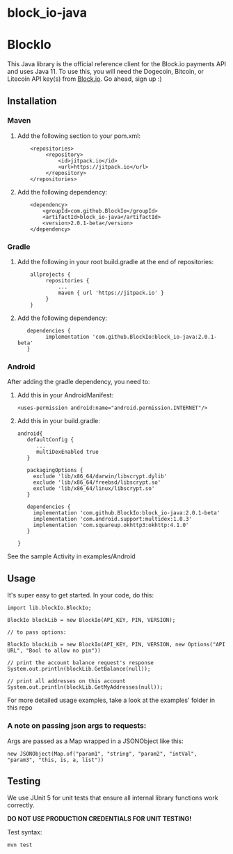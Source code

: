 # block_io-java
# BlockIo

This Java library is the official reference client for the Block.io payments API and uses Java 11. To use this, you will need the Dogecoin, Bitcoin, or Litecoin API key(s) from <a href="https://block.io" target="_blank">Block.io</a>. Go ahead, sign up :)

## Installation

### Maven
1. Add the following section to your pom.xml:
   ```
       <repositories>
            <repository>
                <id>jitpack.io</id>
                <url>https://jitpack.io</url>
            </repository>
       </repositories>
    ```
2. Add the following dependency:

    ```
        <dependency>
            <groupId>com.github.BlockIo</groupId>
            <artifactId>block_io-java</artifactId>
            <version>2.0.1-beta</version>
        </dependency>
    ```
### Gradle
1. Add the following in your root build.gradle at the end of repositories:
   ```
       allprojects {
            repositories {
                ...
                maven { url 'https://jitpack.io' }
            }
       }
    ```
2. Add the following dependency:
   ```
      dependencies {
		    implementation 'com.github.BlockIo:block_io-java:2.0.1-beta'
	  }
   ```
### Android
After adding the gradle dependency, you need to:
1. Add this in your AndroidManifest:
   
   `<uses-permission android:name="android.permission.INTERNET"/>`
   

2. Add this in your build.gradle:

   ```
   android{
      defaultConfig {
         ...
         multiDexEnabled true
      }
   
      packagingOptions {
        exclude 'lib/x86_64/darwin/libscrypt.dylib'
        exclude 'lib/x86_64/freebsd/libscrypt.so'
        exclude 'lib/x86_64/linux/libscrypt.so'
      }
   
      dependencies {
        implementation 'com.github.BlockIo:block_io-java:2.0.1-beta'
        implementation 'com.android.support:multidex:1.0.3'
        implementation 'com.squareup.okhttp3:okhttp:4.1.0'
	  }
   
   } 
   ```
   
See the sample Activity in examples/Android

## Usage

It's super easy to get started. In your code, do this:

    import lib.blockIo.BlockIo;

    BlockIo blockLib = new BlockIo(API_KEY, PIN, VERSION);

    // to pass options:

    BlockIo blockLib = new BlockIo(API_KEY, PIN, VERSION, new Options("API URL", "Bool to allow no pin"))

    // print the account balance request's response
    System.out.println(blockLib.GetBalance(null));

    // print all addresses on this account
    System.out.println(blockLib.GetMyAddresses(null));

For more detailed usage examples, take a look at the examples' folder in this repo

### A note on passing json args to requests:

Args are passed as a Map wrapped in a JSONObject like this: 

    new JSONObject(Map.of("param1", "string", "param2", "intVal", "param3", "this, is, a, list"))

## Testing

We use JUnit 5 for unit tests that ensure all internal library functions work correctly.

**DO NOT USE PRODUCTION CREDENTIALS FOR UNIT TESTING!** 

Test syntax:

```bash
mvn test
